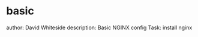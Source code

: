 basic
========================
author: David Whiteside
description: Basic NGINX config
Task: install nginx


